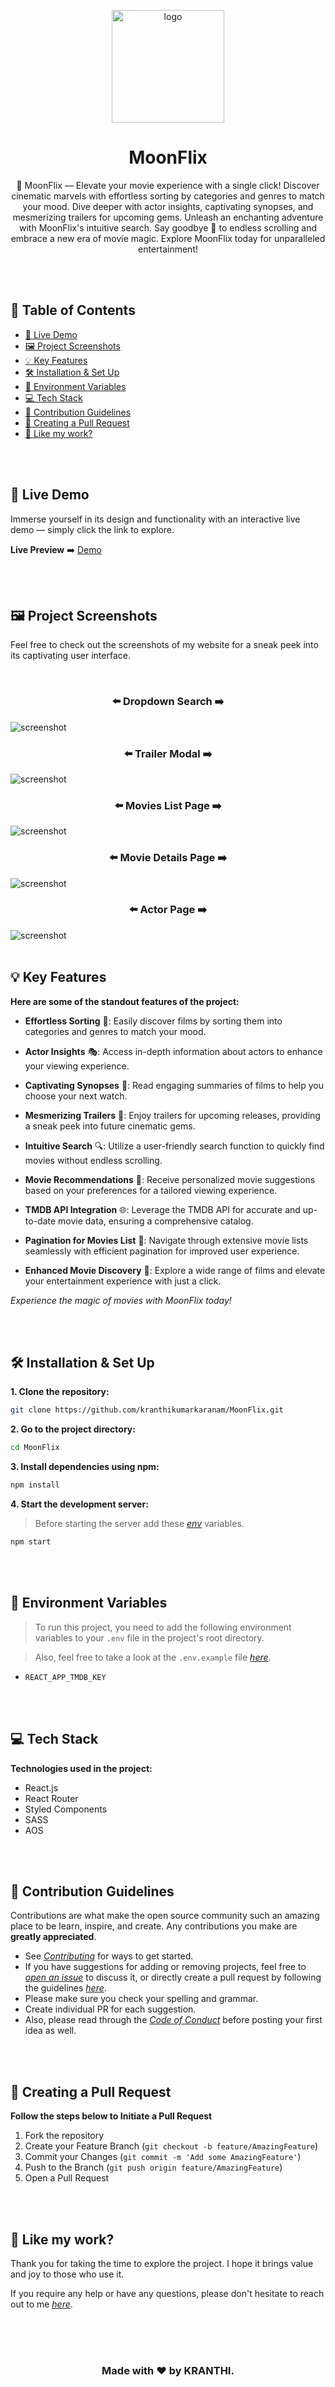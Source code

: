 <p align="center">
   <a href="https://github.com/kranthikumarkaranam/MoonFlix">
    <img src="https://github.com/user-attachments/assets/6591cd15-5e64-4747-afad-f0a86d2426c2" alt="logo" width="180" height="180">
  </a>
  
  <h1 align="center">MoonFlix</h1>

  <p align="center">
🌙 MoonFlix — Elevate your movie experience with a single click! Discover cinematic marvels with effortless sorting by categories and genres to match your mood. Dive deeper with actor insights, captivating synopses, and mesmerizing trailers for upcoming gems. Unleash an enchanting adventure with MoonFlix's intuitive search. Say goodbye 👋 to endless scrolling and embrace a new era of movie magic. Explore MoonFlix today for unparalleled entertainment!
  </p>

</p>

<br>
<br>

<h2>📜 Table of Contents</h2>

- [🚀 Live Demo](#demo)
- [🖼️ Project Screenshots](#screenshots)
- [💡 Key Features](#features)
- [🛠️ Installation & Set Up](#installation)
- [🌱 Environment Variables](#env)
- [💻 Tech Stack](#tech)
- [🍰 Contribution Guidelines](#contribution)
- [📝 Creating a Pull Request](#pull)
- [💖 Like my work?](#like)

<br>
<br>

<h2 id="demo">🚀 Live Demo</h2>

<p>Immerse yourself in its design and functionality with an interactive live demo — simply click the link to explore.</p>

**Live Preview** ➡️ [Demo](https://moonflix-kranthi.vercel.app/)

<br>
<br>

<h2 id="screenshots">🖼️ Project Screenshots</h2>

<p>Feel free to check out the screenshots of my website for a sneak peek into its captivating user interface.</p>

<br>

<h3 align="center">⬅️ Dropdown Search ➡️</h3>

<img src="https://github.com/user-attachments/assets/3ef2e0c4-eba1-42d4-a49d-b9c666f13a0e" alt="screenshot" width="auto" height="auto">

<br>

<h3 align="center">⬅️ Trailer Modal ➡️</h3>

<img src="https://github.com/user-attachments/assets/05fc98bc-9fe2-4ac1-9a01-dac7e9cb908d" alt="screenshot" width="auto" height="auto">

<br>

<h3 align="center">⬅️ Movies List Page ➡️</h3>

<img src="https://github.com/user-attachments/assets/17199006-c57d-42f8-9ef1-31967b2f25ac" alt="screenshot" width="auto" height="auto">

<br>

<h3 align="center">⬅️ Movie Details Page ➡️</h3>

<img src="https://github.com/user-attachments/assets/929d34ae-f59a-4169-ad18-70c35e1f9d03" alt="screenshot" width="auto" height="auto">

<br>

<h3 align="center">⬅️ Actor Page ➡️</h3>

<img src="https://github.com/user-attachments/assets/f5f48b72-b43b-459d-b5a6-3206b72f18f4" alt="screenshot" width="auto" height="auto">

<br>
<br>

<h2 id="features">💡 Key Features</h2>

**Here are some of the standout features of the project:**

- **Effortless Sorting** 📂: Easily discover films by sorting them into categories and genres to match your mood.

- **Actor Insights** 🎭: Access in-depth information about actors to enhance your viewing experience.

- **Captivating Synopses** 📖: Read engaging summaries of films to help you choose your next watch.

- **Mesmerizing Trailers** 🎥: Enjoy trailers for upcoming releases, providing a sneak peek into future cinematic gems.

- **Intuitive Search** 🔍: Utilize a user-friendly search function to quickly find movies without endless scrolling.

- **Movie Recommendations** 🌠: Receive personalized movie suggestions based on your preferences for a tailored viewing experience.

- **TMDB API Integration** 🌐: Leverage the TMDB API for accurate and up-to-date movie data, ensuring a comprehensive catalog.

- **Pagination for Movies List** 📄: Navigate through extensive movie lists seamlessly with efficient pagination for improved user experience.

- **Enhanced Movie Discovery** 🌟: Explore a wide range of films and elevate your entertainment experience with just a click.

_Experience the magic of movies with MoonFlix today!_

<br>
<br>

<h2 id="installation">🛠️ Installation & Set Up</h2>

**1. Clone the repository:**

```sh
git clone https://github.com/kranthikumarkaranam/MoonFlix.git
```

**2. Go to the project directory:**

```sh
cd MoonFlix
```

**3. Install dependencies using npm:**

```sh
npm install
```

**4. Start the development server:**

> Before starting the server add these _[env](#env)_ variables.

```sh
npm start
```

<br>
<br>

<h2 id="env">🌱 Environment Variables</h2>

> To run this project, you need to add the following environment variables to your `.env` file in the project's root directory.

> Also, feel free to take a look at the `.env.example` file _[here](https://github.com/kranthikumarkaranam/MoonFlix/blob/main/.env.example)_.

- `REACT_APP_TMDB_KEY`

<br>
<br>

<h2 id="tech">💻 Tech Stack</h2>

**Technologies used in the project:**

- React.js
- React Router
- Styled Components
- SASS
- AOS

<br>
<br>

<h2 id="contribution">🍰 Contribution Guidelines</h2>

Contributions are what make the open source community such an amazing place to be learn, inspire, and create. Any contributions you make are **greatly appreciated**.

- See _[Contributing](https://github.com/kranthikumarkaranam/MoonFlix/blob/main/CONTRIBUTING.md)_ for ways to get started.
- If you have suggestions for adding or removing projects, feel free to _[open an issue](https://github.com/kranthikumarkaranam/MoonFlix/issues/new)_ to discuss it, or directly create a pull request by following the guidelines _[here](#pull)_.
- Please make sure you check your spelling and grammar.
- Create individual PR for each suggestion.
- Also, please read through the _[Code of Conduct](https://github.com/kranthikumarkaranam/MoonFlix/blob/main/CODE_OF_CONDUCT.md)_ before posting your first idea as well.

<br>
<br>

<h2 id="pull">📝 Creating a Pull Request</h2>

**Follow the steps below to Initiate a Pull Request**

1. Fork the repository
2. Create your Feature Branch (`git checkout -b feature/AmazingFeature`)
3. Commit your Changes (`git commit -m 'Add some AmazingFeature'`)
4. Push to the Branch (`git push origin feature/AmazingFeature`)
5. Open a Pull Request

<br>
<br>

<h2 id="like">💖 Like my work?</h2>

Thank you for taking the time to explore the project. I hope it brings value and joy to those who use it.

If you require any help or have any questions, please don't hesitate to reach out to me _[here](mailto:kranthikaranam258@gmail.com)_.

<br>
<br>
<br>

<h3 align="center">Made with ❤️ by KRANTHI.</h3>
